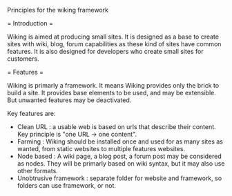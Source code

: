Principles for the wiking framework

= Introduction =

Wiking is aimed at producing small sites. It is designed as a base to create sites with wiki, blog, forum capabilities as these kind of sites have common features. It is also designed for developers who create small sites for customers. 

= Features =

Wiking is primarly a framework. It means Wiking provides only the brick to build a site. It provides base elements to be used, and may be extensible. But unwanted features may be deactivated.

Key features are:
  * Clean URL : a usable web is based on urls that describe their content. Key principle is "one URL -> one content". 
  * Farming : Wiking should be installed once and used for as many sites as wanted, from static websites to multiple features websites. 
  * Node based : A wiki page, a blog post, a forum post may be considered as nodes. They will be primarly based on wiki syntax, but it may also use other formats.
  * Unobtrusive framework : separate folder for website and framework, so folders can use framework, or not.
